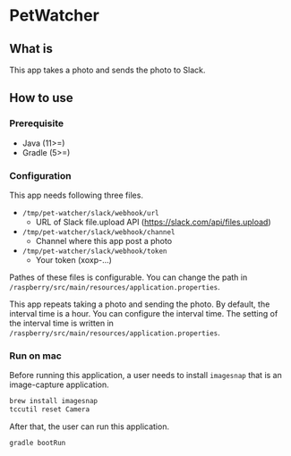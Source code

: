 # PetWatcher

## What is

This app takes a photo and sends the photo to Slack.

## How to use

### Prerequisite

* Java (11>=)
* Gradle (5>=)

### Configuration

This app needs following three files.

* `/tmp/pet-watcher/slack/webhook/url`
  - URL of Slack file.upload API (https://slack.com/api/files.upload)
* `/tmp/pet-watcher/slack/webhook/channel`
  - Channel where this app post a photo
* `/tmp/pet-watcher/slack/webhook/token`
  - Your token (xoxp-...)

Pathes of these files is configurable.
You can change the path in `/raspberry/src/main/resources/application.properties`.

This app repeats taking a photo and sending the photo.
By default, the interval time is a hour.
You can configure the interval time.
The setting of the interval time is written in `/raspberry/src/main/resources/application.properties`.

### Run on mac

Before running this application, a user needs to install `imagesnap` that is an image-capture application.

```bash
brew install imagesnap
tccutil reset Camera
```

After that, the user can run this application.

```bash
gradle bootRun
```
